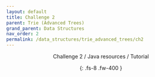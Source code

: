 ```yaml
---
layout: default
title: Challenge 2
parent: Trie (Advanced Trees)
grand_parent: Data Structures
nav_order: 2
permalink: /data_structures/trie_advanced_trees/ch2
---
```

<div align="center" markdown="1">
Challenge 2 / Java resources / Tutorial

{: .fs-8 .fw-400 }
</div>